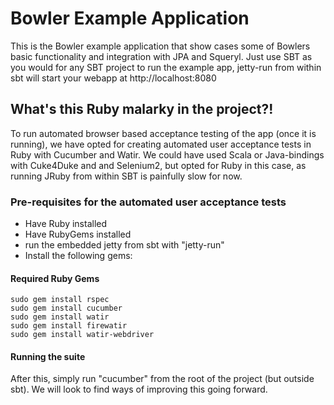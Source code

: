 # Bowler Example Application
This is the Bowler example application that show cases some of Bowlers basic functionality and integration with JPA and Squeryl.
Just use SBT as you would for any SBT project to run the example app, jetty-run from within sbt will start your webapp at http://localhost:8080

## What's this Ruby malarky in the project?!
To run automated browser based acceptance testing of the app (once it is running), we have opted for creating automated user acceptance tests in Ruby with Cucumber and Watir.
We could have used Scala or Java-bindings with Cuke4Duke and and Selenium2, but opted for Ruby in this case, as running JRuby from within SBT is painfully slow for now.
### Pre-requisites for the automated user acceptance tests
* Have Ruby installed
* Have RubyGems installed
* run the embedded jetty from sbt with "jetty-run"
* Install the following gems:

#### Required Ruby Gems
	sudo gem install rspec
	sudo gem install cucumber
	sudo gem install watir
	sudo gem install firewatir
	sudo gem install watir-webdriver
#### Running the suite
After this, simply run "cucumber" from the root of the project (but outside sbt). We will look to find ways of improving this going forward.
